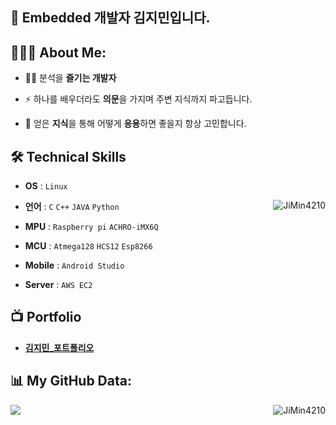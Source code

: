 
## 🌱 Embedded 개발자 김지민입니다. 
  
## 👨🏻‍💻 About Me:
- 🙋‍♂️ 분석을 **즐기는 개발자**<br>

- ⚡ 하나를 배우더라도 **의문**을 가지며 주변 지식까지 파고듭니다.<br>

- 🤔 얻은 **지식**을 통해 어떻게 **응용**하면 좋을지 항상 고민합니다.<br>
 
## 🛠 Technical Skills

- **OS** : `Linux`

<img align="right" src="http://mazassumnida.wtf/api/v2/generate_badge?boj=rlawlalsk" alt="JiMin4210" />

- **언어** : `C` `C++` `JAVA` `Python`

- **MPU** : `Raspberry pi` `ACHRO-iMX6Q`

- **MCU** : `Atmega128` `HCS12` `Esp8266`

- **Mobile** : `Android Studio`

- **Server** : `AWS EC2`

## 📺 Portfolio
- [**김지민_포트폴리오**](https://github.com/JiMin4210/JiMin4210/files/10529573/default.pdf)
  
## 📊 My GitHub Data:

<div align="center">
  <img align="left" src="https://github-readme-stats.anuraghazra1.vercel.app/api?username=JiMin4210&show_icons=true" />
  <img align="right" src="https://github-readme-streak-stats.herokuapp.com/?user=JiMin4210&" alt="JiMin4210" />
</div>

<!--



**JiMin4210/JiMin4210** is a ✨ _special_ ✨ repository because its `README.md` (this file) appears on your GitHub profile.

Here are some ideas to get you started:

- 🔭 I’m currently working on ...
- 🌱 I’m currently learning ...
- 👯 I’m looking to collaborate on ...
- 🤔 I’m looking for help with ...
- 💬 Ask me about ...
- 📫 How to reach me: ...
- 😄 Pronouns: ...
- ⚡ Fun fact: ...
-->
